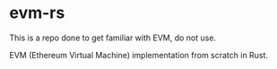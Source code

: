 # evm-rs
This is a repo done to get familiar with EVM, do not use.

EVM (Ethereum Virtual Machine) implementation from scratch in Rust.

